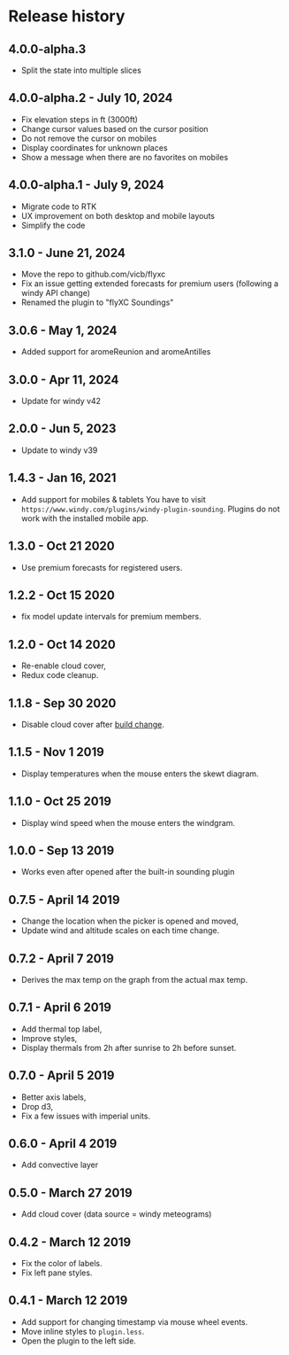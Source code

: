 # Release history

## 4.0.0-alpha.3

- Split the state into multiple slices

## 4.0.0-alpha.2 - July 10, 2024

- Fix elevation steps in ft (3000ft)
- Change cursor values based on the cursor position
- Do not remove the cursor on mobiles
- Display coordinates for unknown places
- Show a message when there are no favorites on mobiles

## 4.0.0-alpha.1 - July 9, 2024

- Migrate code to RTK
- UX improvement on both desktop and mobile layouts
- Simplify the code

## 3.1.0 - June 21, 2024

- Move the repo to github.com/vicb/flyxc
- Fix an issue getting extended forecasts for premium users (following a windy API change)
- Renamed the plugin to "flyXC Soundings"

## 3.0.6 - May 1, 2024

- Added support for aromeReunion and aromeAntilles

## 3.0.0 - Apr 11, 2024

- Update for windy v42

## 2.0.0 - Jun 5, 2023

- Update to windy v39

## 1.4.3 - Jan 16, 2021

- Add support for mobiles & tablets
  You have to visit `https://www.windy.com/plugins/windy-plugin-sounding`.
  Plugins do not work with the installed mobile app.

## 1.3.0 - Oct 21 2020

- Use premium forecasts for registered users.

## 1.2.2 - Oct 15 2020

- fix model update intervals for premium members.

## 1.2.0 - Oct 14 2020

- Re-enable cloud cover,
- Redux code cleanup.

## 1.1.8 - Sep 30 2020

- Disable cloud cover after [build change](https://community.windy.com/topic/7523/load-our-meteorological-data-into-your-windy-plugin/10).

## 1.1.5 - Nov 1 2019

- Display temperatures when the mouse enters the skewt diagram.

## 1.1.0 - Oct 25 2019

- Display wind speed when the mouse enters the windgram.

## 1.0.0 - Sep 13 2019

- Works even after opened after the built-in sounding plugin

## 0.7.5 - April 14 2019

- Change the location when the picker is opened and moved,
- Update wind and altitude scales on each time change.

## 0.7.2 - April 7 2019

- Derives the max temp on the graph from the actual max temp.

## 0.7.1 - April 6 2019

- Add thermal top label,
- Improve styles,
- Display thermals from 2h after sunrise to 2h before sunset.

## 0.7.0 - April 5 2019

- Better axis labels,
- Drop d3,
- Fix a few issues with imperial units.

## 0.6.0 - April 4 2019

- Add convective layer

## 0.5.0 - March 27 2019

- Add cloud cover (data source = windy meteograms)

## 0.4.2 - March 12 2019

- Fix the color of labels.
- Fix left pane styles.

## 0.4.1 - March 12 2019

- Add support for changing timestamp via mouse wheel events.
- Move inline styles to `plugin.less`.
- Open the plugin to the left side.

